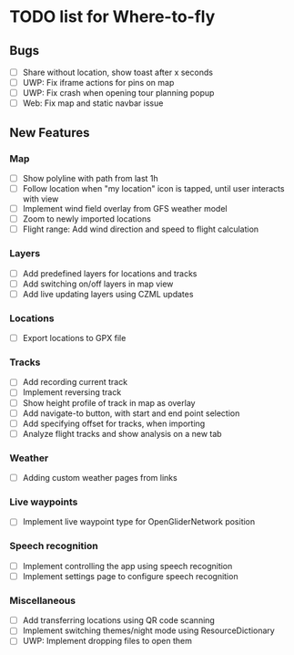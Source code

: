 # TODO list for Where-to-fly

## Bugs

- [ ] Share without location, show toast after x seconds
- [ ] UWP: Fix iframe actions for pins on map
- [ ] UWP: Fix crash when opening tour planning popup
- [ ] Web: Fix map and static navbar issue

## New Features

### Map

- [ ] Show polyline with path from last 1h
- [ ] Follow location when "my location" icon is tapped, until user interacts with view
- [ ] Implement wind field overlay from GFS weather model
- [ ] Zoom to newly imported locations
- [ ] Flight range: Add wind direction and speed to flight calculation

### Layers
- [ ] Add predefined layers for locations and tracks
- [ ] Add switching on/off layers in map view
- [ ] Add live updating layers using CZML updates

### Locations
- [ ] Export locations to GPX file

### Tracks
- [ ] Add recording current track
- [ ] Implement reversing track
- [ ] Show height profile of track in map as overlay
- [ ] Add navigate-to button, with start and end point selection
- [ ] Add specifying offset for tracks, when importing
- [ ] Analyze flight tracks and show analysis on a new tab

### Weather
- [ ] Adding custom weather pages from links

### Live waypoints
- [ ] Implement live waypoint type for OpenGliderNetwork position

### Speech recognition
- [ ] Implement controlling the app using speech recognition
- [ ] Implement settings page to configure speech recognition

### Miscellaneous
- [ ] Add transferring locations using QR code scanning
- [ ] Implement switching themes/night mode using ResourceDictionary
- [ ] UWP: Implement dropping files to open them
